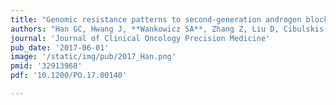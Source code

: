 ```yaml
---
title: "Genomic resistance patterns to second-generation androgen blockade in paired tumor biopsies of metastatic castration-resistant prostate cancer"
authors: "Han GC, Hwang J, **Wankowicz SA**, Zhang Z, Liu D, Cibulskis C, Gaviola GC, Ghazikhanian V, McKay RR, Bubley GJ, Carter SL, Balk SP, Hahn WH, Taplin EM, Van Allen EM."
journal: 'Journal of Clinical Oncology Precision Medicine'
pub_date: '2017-06-01'
image: '/static/img/pub/2017_Han.png'
pmid: '32913968'
pdf: '10.1200/PO.17.00140'

---
```

